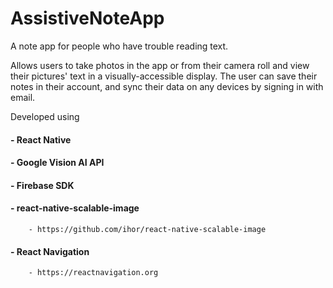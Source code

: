 # AssistiveNoteApp
A note app for people who have trouble reading text.

Allows users to take photos in the app or from their camera roll and view their pictures' text in a visually-accessible display. The user can save their notes in their account, and sync their data on any devices by signing in with email.

Developed using 

#### - React Native 
#### - Google Vision AI API 
#### - Firebase SDK 
#### - react-native-scalable-image 
        - https://github.com/ihor/react-native-scalable-image
#### - React Navigation
        - https://reactnavigation.org
